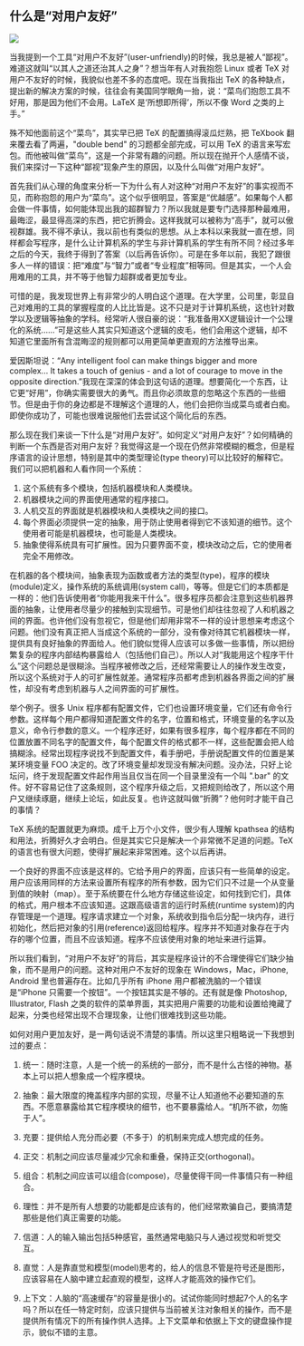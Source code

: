 ## 什么是“对用户友好”

![](http://www.yinwang.org/images/user-friendly.jpeg)

当我提到一个工具“对用户不友好”(user-unfriendly)的时候，我总是被人“鄙视”。难道这就叫“以其人之道还治其人之身”？想当年有人对我抱怨 Linux 或者 TeX 对用户不友好的时候，我貌似也差不多的态度吧。现在当我指出 TeX 的各种缺点，提出新的解决方案的时候，往往会有美国同学眼角一抬，说：“菜鸟们抱怨工具不好用，那是因为他们不会用。LaTeX 是‘所想即所得’，所以不像 Word 之类的上手。”

殊不知他面前这个“菜鸟”，其实早已把 TeX 的配置搞得滚瓜烂熟，把 TeXbook 翻来覆去看了两遍，"double bend" 的习题都全部完成，可以用 TeX 的语言来写宏包。而他被叫做“菜鸟”，这是一个非常有趣的问题。所以现在抛开个人感情不谈，我们来探讨一下这种“鄙视”现象产生的原因，以及什么叫做“对用户友好”。

首先我们从心理的角度来分析一下为什么有人对这种“对用户不友好”的事实视而不见，而称抱怨的用户为“菜鸟”。这个似乎很明显，答案是“优越感”。如果每个人都会做一件事情，如何能体现出我的超群智力？所以我就是要专门选择那种最难用，最晦涩，最显得高深的东西，把它折腾会。这样我就可以被称为“高手”，就可以傲视群雄。我不得不承认，我以前也有类似的思想。从上本科以来我就一直在想，同样都会写程序，是什么让计算机系的学生与非计算机系的学生有所不同？经过多年之后的今天，我终于得到了答案（以后再告诉你）。可是在多年以前，我犯了跟很多人一样的错误：把“难度”与“智力”或者“专业程度”相等同。但是其实，一个人会用难用的工具，并不等于他智力超群或者更加专业。

可惜的是，我发现世界上有非常少的人明白这个道理。在大学里，公司里，彰显自己对难用的工具的掌握程度的人比比皆是。这不只是对于计算机系统，这也针对数学以及逻辑等抽象的学科。经常听人很自豪的说：“我准备用XX逻辑设计一个公理化的系统……”可是这些人其实只知道这个逻辑的皮毛，他们会用这个逻辑，却不知道它里面所有含混晦涩的规则都可以用更简单更直观的方法推导出来。

爱因斯坦说：“Any intelligent fool can make things bigger and more complex... It takes a touch of genius - and a lot of courage to move in the opposite direction.”我现在深深的体会到这句话的道理。想要简化一个东西，让它更“好用”，你确实需要很大的勇气。而且你必须故意的忽略这个东西的一些细节。但是由于你的身边都是不理解这个道理的人，他们会把你当成菜鸟或者白痴。即使你成功了，可能也很难说服他们去尝试这个简化后的东西。

那么现在我们来谈一下什么是“对用户友好”。如何定义“对用户友好”？如何精确的判断一个东西是否对用户友好？我觉得这是一个现在仍然非常模糊的概念，但是程序语言的设计思想，特别是其中的类型理论(type theory)可以比较好的解释它。我们可以把机器和人看作同一个系统：

1.  这个系统有多个模块，包括机器模块和人类模块。
2.  机器模块之间的界面使用通常的程序接口。
3.  人机交互的界面就是机器模块和人类模块之间的接口。
4.  每个界面必须提供一定的抽象，用于防止使用者得到它不该知道的细节。这个使用者可能是机器模块，也可能是人类模块。
5.  抽象使得系统具有可扩展性。因为只要界面不变，模块改动之后，它的使用者完全不用修改。

在机器的各个模块间，抽象表现为函数或者方法的类型(type)，程序的模块(module)定义，操作系统的系统调用(system call)，等等。但是它们的本质都是一样的：他们告诉使用者“你能用我来干什么”。很多程序员都会注意到这些机器界面的抽象，让使用者尽量少的接触到实现细节。可是他们却往往忽视了人和机器之间的界面。也许他们没有忽视它，但是他们却用非常不一样的设计思想来考虑这个问题。他们没有真正把人当成这个系统的一部分，没有像对待其它机器模块一样，提供具有良好抽象的界面给人。他们貌似觉得人应该可以多做一些事情，所以把纷繁复杂的程序内部结构暴露给人（包括他们自己）。所以人对“我能用这个程序干什么”这个问题总是很糊涂。当程序被修改之后，还经常需要让人的操作发生改变，所以这个系统对于人的可扩展性就差。通常程序员都考虑到机器各界面之间的扩展性，却没有考虑到机器与人之间界面的可扩展性。

举个例子。很多 Unix 程序都有配置文件，它们也设置环境变量，它们还有命令行参数。这样每个用户都得知道配置文件的名字，位置和格式，环境变量的名字以及意义，命令行参数的意义。一个程序还好，如果有很多程序，每个程序都在不同的位置放置不同名字的配置文件，每个配置文件的格式都不一样，这些配置会把人给搞糊涂。经常出现程序说找不到配置文件，看手册吧，手册说配置文件的位置是某某环境变量 FOO 决定的。改了环境变量却发现没有解决问题。没办法，只好上论坛问，终于发现配置文件起作用当且仅当在同一个目录里没有一个叫 ".bar" 的文件。好不容易记住了这条规则，这个程序升级之后，又把规则给改了，所以这个用户又继续琢磨，继续上论坛，如此反复。也许这就叫做“折腾”？他何时才能干自己的事情？

TeX 系统的配置就更为麻烦。成千上万个小文件，很少有人理解 kpathsea 的结构和用法，折腾好久才会明白。但是其实它只是解决一个非常微不足道的问题。TeX 的语言也有很大问题，使得扩展起来非常困难。这个以后再讲。

一个良好的界面不应该是这样的。它给予用户的界面，应该只有一些简单的设定。用户应该用同样的方法来设置所有程序的所有参数，因为它们只不过是一个从变量到值的映射（map）。至于系统要在什么地方存储这些设定，如何找到它们，具体的格式，用户根本不应该知道。这跟高级语言的运行时系统(runtime system)的内存管理是一个道理。程序请求建立一个对象，系统收到指令后分配一块内存，进行初始化，然后把对象的引用(reference)返回给程序。程序并不知道对象存在于内存的哪个位置，而且不应该知道。程序不应该使用对象的地址来进行运算。

所以我们看到，“对用户不友好”的背后，其实是程序设计的不合理使得它们缺少抽象，而不是用户的问题。这种对用户不友好的现象在 Windows，Mac，iPhone, Android 里也普遍存在。比如几乎所有 iPhone 用户都被洗脑的一个错误是“iPhone 只需要一个按钮”。一个按钮其实是不够的。还有就是像 Photoshop, Illustrator, Flash 之类的软件的菜单界面，其实把用户需要的功能和设置给掩藏了起来，分类也经常出现不合理现象，让他们很难找到这些功能。

如何对用户更加友好，是一两句话说不清楚的事情。所以这里只粗略说一下我想到过的要点：

1.  统一：随时注意，人是一个统一的系统的一部分，而不是什么古怪的神物。基本上可以把人想象成一个程序模块。

2.  抽象：最大限度的掩盖程序内部的实现，尽量不让人知道他不必要知道的东西。不愿意暴露给其它程序模块的细节，也不要暴露给人。“机所不欲，勿施于人”。

3.  充要：提供给人充分而必要（不多于）的机制来完成人想完成的任务。

4.  正交：机制之间应该尽量减少冗余和重叠，保持正交(orthogonal)。

5.  组合：机制之间应该可以组合(compose)，尽量使得干同一件事情只有一种组合。

6.  理性：并不是所有人想要的功能都是应该有的，他们经常欺骗自己，要搞清楚那些是他们真正需要的功能。

7.  信道：人的输入输出包括5种感官，虽然通常电脑只与人通过视觉和听觉交互。

8.  直觉：人是靠直觉和模型(model)思考的，给人的信息不管是符号还是图形，应该容易在人脑中建立起直观的模型，这样人才能高效的操作它们。

9.  上下文：人脑的“高速缓存”的容量是很小的。试试你能同时想起7个人的名字吗？所以在任一特定时刻，应该只提供与当前被关注对象相关的操作，而不是提供所有情况下的所有操作供人选择。上下文菜单和依据上下文的键盘操作提示，貌似不错的主意。
